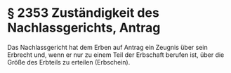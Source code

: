 # § 2353 Zuständigkeit des Nachlassgerichts, Antrag
Das Nachlassgericht hat dem Erben auf Antrag ein Zeugnis über sein Erbrecht und, wenn er nur zu einem Teil der Erbschaft berufen ist, über die Größe des Erbteils zu erteilen (Erbschein).